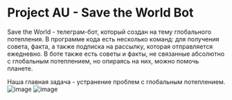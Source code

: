 # Project AU - Save the World Bot
Save the World - телеграм-бот, который создан на тему глобального потепления. В программе кода есть несколько команд: для получения совета, факта, а также подписка на рассылку, которая отправляется ежедневно. В боте также есть советы и факты, не связанные абсолютно с глобальным потеплением, но опираясь на них, можно помочь планете.

Наша главная задача - устранение проблем с глобальным потеплением.
![image](https://github.com/user-attachments/assets/5864f180-75c0-418f-8396-37c04ba41afc)
![image](https://github.com/user-attachments/assets/aa0435a8-9ef5-4d30-b3cd-1d8b9af67e83)


